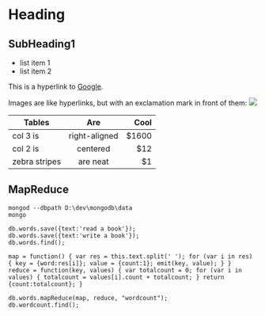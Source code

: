 Heading
=======

SubHeading1
-----------

  * list item 1
  * list item 2

  This is a hyperlink to [Google](http://google.com).

  Images are like hyperlinks, but with an exclamation mark in front of them:
  ![](http://placekitten.com/g/250/250)


| Tables        | Are           | Cool  |
| ------------- |:-------------:| -----:|
| col 3 is      | right-aligned | $1600 |
| col 2 is      | centered      |   $12 |
| zebra stripes | are neat      |    $1 |

MapReduce
---------

```
mongod --dbpath D:\dev\mongodb\data
mongo

db.words.save({text:'read a book'});
db.words.save({text:'write a book'});
db.words.find();

map = function() { var res = this.text.split(' '); for (var i in res) { key = {word:res[i]}; value = {count:1}; emit(key, value); } }
reduce = function(key, values) { var totalcount = 0; for (var i in values) { totalcount = values[i].count + totalcount; } return {count:totalcount}; }

db.words.mapReduce(map, reduce, "wordcount");
db.wordcount.find();
```
  
